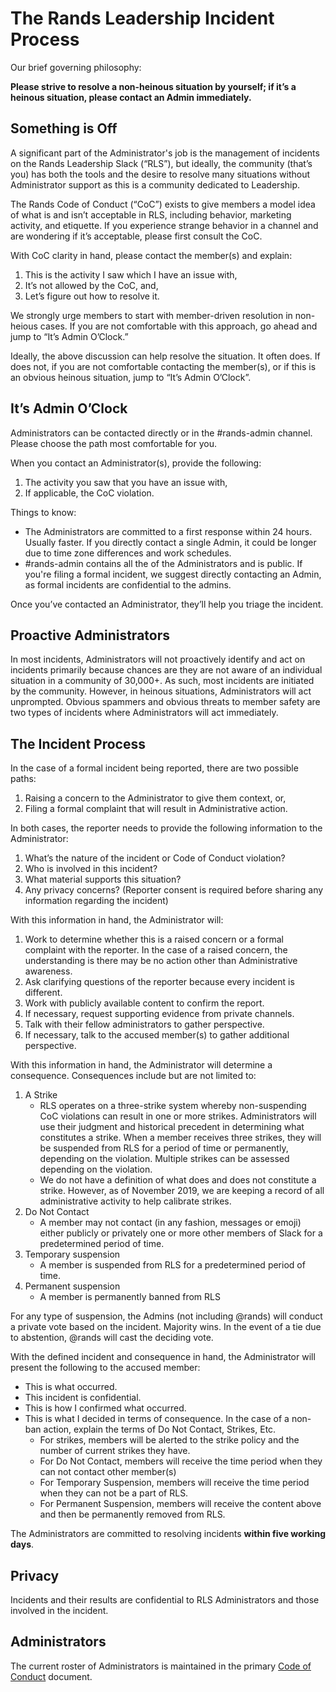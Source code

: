# The Rands Leadership Incident Process

Our brief governing philosophy: 

**Please strive to resolve a non-heinous situation by yourself; if it’s a heinous situation, please contact an Admin immediately.**

## Something is Off

A significant part of the Administrator's job is the management of incidents on the Rands Leadership Slack (“RLS”), but ideally, the community (that’s you) has both the tools and the desire to resolve many situations without Administrator support as this is a community dedicated to Leadership. 

The Rands Code of Conduct (“CoC”) exists to give members a model idea of what is and isn’t acceptable in RLS, including behavior, marketing activity, and etiquette. If you experience strange behavior in a channel and are wondering if it’s acceptable, please first consult the CoC.

With CoC clarity in hand, please contact the member(s) and explain:

1. This is the activity I saw which I have an issue with,
2. It’s not allowed by the CoC, and,
3. Let’s figure out how to resolve it. 

We strongly urge members to start with member-driven resolution in non-heious cases. If you are not comfortable with this approach, go ahead and jump to “It’s Admin O’Clock.”

Ideally, the above discussion can help resolve the situation. It often does. If does not, if you are not comfortable contacting the member(s), or if this is an obvious heinous situation, jump to “It’s Admin O’Clock”.

## It’s Admin O’Clock

Administrators can be contacted directly or in the #rands-admin channel. Please choose the path most comfortable for you. 

When you contact an Administrator(s), provide the following:

1. The activity you saw that you have an issue with,
2. If applicable, the CoC violation.

Things to know:

* The Administrators are committed to a first response within 24 hours. Usually faster. If you directly contact a single Admin, it could be longer due to time zone differences and work schedules. 
* #rands-admin contains all the of the Administrators and is public. If you're filing a formal incident, we suggest directly contacting an Admin, as formal incidents are confidential to the admins.

Once you’ve contacted an Administrator, they’ll help you triage the incident. 

## Proactive Administrators

In most incidents, Administrators will not proactively identify and act on incidents primarily because chances are they are not aware of an individual situation in a community of 30,000+. As such, most incidents are initiated by the community. However, in heinous situations, Administrators will act unprompted. Obvious spammers and obvious threats to member safety are two types of incidents where Administrators will act immediately. 

## The Incident Process

In the case of a formal incident being reported, there are two possible paths:

1. Raising a concern to the Administrator to give them context, or,
2. Filing a formal complaint that will result in Administrative action.

In both cases, the reporter needs to provide the following information to the Administrator:

1. What’s the nature of the incident or Code of Conduct violation?
2. Who is involved in this incident?
3. What material supports this situation?
4. Any privacy concerns? (Reporter consent is required before sharing any information regarding the incident)

With this information in hand, the Administrator will: 

1. Work to determine whether this is a raised concern or a formal complaint with the reporter. In the case of a raised concern, the understanding is there may be no action other than Administrative awareness.
2. Ask clarifying questions of the reporter because every incident is different.
3. Work with publicly available content to confirm the report.
4. If necessary, request supporting evidence from private channels. 
5. Talk with their fellow administrators to gather perspective.
6. If necessary, talk to the accused member(s) to gather additional perspective. 

With this information in hand, the Administrator will determine a consequence. Consequences include but are not limited to:

1. A Strike
    * RLS operates on a three-strike system whereby non-suspending CoC violations can result in one or more strikes. Administrators will use their judgment and historical precedent in determining what constitutes a strike. When a member receives three strikes, they will be suspended from RLS for a period of time or permanently, depending on the violation. Multiple strikes can be assessed depending on the violation. 
    * We do not have a definition of what does and does not constitute a strike. However, as of November 2019, we are keeping a record of all administrative activity to help calibrate strikes. 
2. Do Not Contact
    * A member may not contact (in any fashion, messages or emoji) either publicly or privately one or more other members of Slack for a predetermined period of time. 
3. Temporary suspension
    * A member is suspended from RLS for a predetermined period of time.
4. Permanent suspension
    * A member is permanently banned from RLS

For any type of suspension, the Admins (not including @rands) will conduct a private vote based on the incident. Majority wins. In the event of a tie due to abstention, @rands will cast the deciding vote. 

With the defined incident and consequence in hand, the Administrator will present the following to the accused member: 

* This is what occurred.
* This incident is confidential. 
* This is how I confirmed what occurred.
* This is what I decided in terms of consequence. In the case of a non-ban action, explain the terms of Do Not Contact, Strikes, Etc. 
    * For strikes, members will be alerted to the strike policy and the number of current strikes they have.
    * For Do Not Contact, members will receive the time period when they can not contact other member(s)
    * For Temporary Suspension, members will receive the time period when they can not be a part of RLS.
    * For Permanent Suspension, members will receive the content above and then be permanently removed from RLS.

The Administrators are committed to resolving incidents **within five working days**.

## Privacy

Incidents and their results are confidential to RLS Administrators and those involved in the incident.

## Administrators

The current roster of Administrators is maintained in the primary [Code of Conduct](https://github.com/randsleadershipslack/documents-and-resources/blob/master/code-of-conduct.md#administrators) document.


